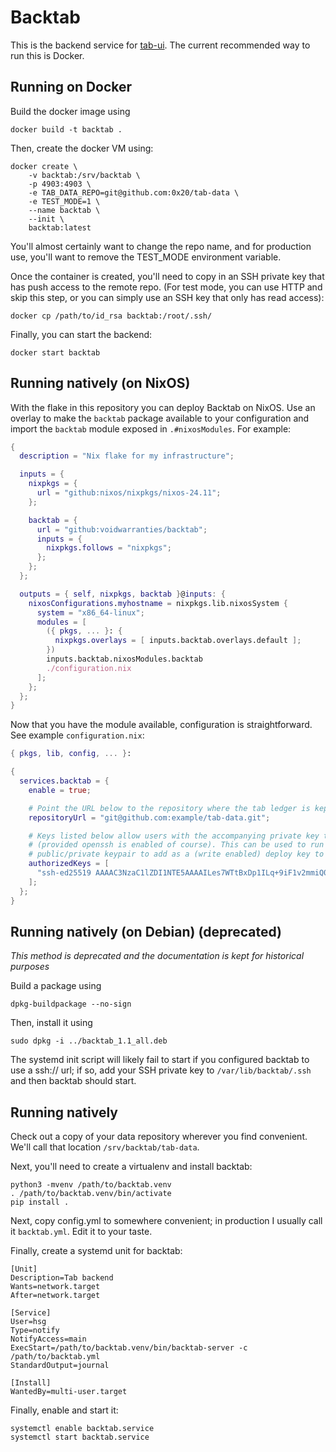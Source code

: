 # Backtab

This is the backend service for [tab-ui](https://github.com/0x20/tab-ui). The current recommended way to run this is Docker.

## Running on Docker

Build the docker image using

    docker build -t backtab .

Then, create the docker VM using:

    docker create \
        -v backtab:/srv/backtab \
        -p 4903:4903 \
        -e TAB_DATA_REPO=git@github.com:0x20/tab-data \
        -e TEST_MODE=1 \
        --name backtab \
        --init \
        backtab:latest

You'll almost certainly want to change the repo name, and for production
use, you'll want to remove the TEST_MODE environment variable.

Once the container is created, you'll need to copy in an SSH private key
that has push access to the remote repo. (For test mode, you can use HTTP
and skip this step, or you can simply use an SSH key that only has read
access):

    docker cp /path/to/id_rsa backtab:/root/.ssh/

Finally, you can start the backend:

    docker start backtab

## Running natively (on NixOS)

With the flake in this repository you can deploy Backtab on NixOS. Use an overlay to make the `backtab` package
available to your configuration and import the `backtab` module exposed in `.#nixosModules`.
For example:

```nix
{
  description = "Nix flake for my infrastructure";

  inputs = {
    nixpkgs = {
      url = "github:nixos/nixpkgs/nixos-24.11";
    };

    backtab = {
      url = "github:voidwarranties/backtab";
      inputs = {
        nixpkgs.follows = "nixpkgs";
      };
    };
  };

  outputs = { self, nixpkgs, backtab }@inputs: {
    nixosConfigurations.myhostname = nixpkgs.lib.nixosSystem {
      system = "x86_64-linux";
      modules = [
        ({ pkgs, ... }: {
          nixpkgs.overlays = [ inputs.backtab.overlays.default ];
        })
        inputs.backtab.nixosModules.backtab
        ./configuration.nix
      ];
    };
  };
}
```

Now that you have the module available, configuration is straightforward. See example `configuration.nix`:

```nix
{ pkgs, lib, config, ... }:

{
  services.backtab = {
    enable = true;

    # Point the URL below to the repository where the tab ledger is kept
    repositoryUrl = "git@github.com:example/tab-data.git";

    # Keys listed below allow users with the accompanying private key to log in as the backtab user via ssh
    # (provided openssh is enabled of course). This can be used to run `ssh-keygen` as the backtab user to generate a
    # public/private keypair to add as a (write enabled) deploy key to the tab ledger repository.
    authorizedKeys = [
      "ssh-ed25519 AAAAC3NzaC1lZDI1NTE5AAAAILes7WTtBxDp1ILq+9iF1v2mmiQ0yFPprMREPUO240mu user@example.com"
    ];
  };
}
```

## Running natively (on Debian) (deprecated)

_This method is deprecated and the documentation is kept for historical purposes_

Build a package using

    dpkg-buildpackage --no-sign

Then, install it using

    sudo dpkg -i ../backtab_1.1_all.deb

The systemd init script will likely fail to start if you configured
backtab to use a ssh:// url; if so, add your SSH private key to
`/var/lib/backtab/.ssh` and then backtab should start.

## Running natively

Check out a copy of your data repository wherever you find convenient.
We'll call that location `/srv/backtab/tab-data`.

Next, you'll need to create a virtualenv and install backtab:

    python3 -mvenv /path/to/backtab.venv
    . /path/to/backtab.venv/bin/activate
    pip install .

Next, copy config.yml to somewhere convenient; in production I usually call
it `backtab.yml`. Edit it to your taste.

Finally, create a systemd unit for backtab:

    [Unit]
    Description=Tab backend
    Wants=network.target
    After=network.target

    [Service]
    User=hsg
    Type=notify
    NotifyAccess=main
    ExecStart=/path/to/backtab.venv/bin/backtab-server -c /path/to/backtab.yml
    StandardOutput=journal

    [Install]
    WantedBy=multi-user.target

Finally, enable and start it:

    systemctl enable backtab.service
    systemctl start backtab.service
